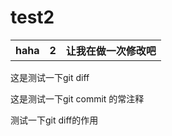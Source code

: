 # test2
<table>
  <tr>
    <th>haha</th>
    <th>2</th>
    <th>让我在做一次修改吧</th>
  </tr>
</table>

这是测试一下git diff

这是测试一下git commit 的常注释

测试一下git diff的作用